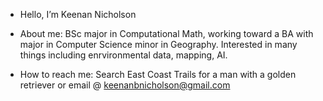 - Hello, I’m Keenan Nicholson
- About me: BSc major in Computational Math, working toward a BA with major in Computer Science minor in Geography. Interested in many things including enrvironmental data, mapping, AI.

- How to reach me: Search East Coast Trails for a man with a golden retriever or email @ keenanbnicholson@gmail.com
